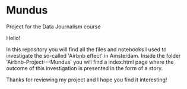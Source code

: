 # Mundus
Project for the Data Journalism course

Hello! 

In this repository you will find all the files and notebooks I used to investigate the so-called 'Airbnb effect' in Amsterdam. 
Inside the folder 'Airbnb-Project---Mundus' you will find a index.html page where the outcome of this investigation is presented in the form of a story. 

Thanks for reviewing my project and I hope you find it interesting! 
